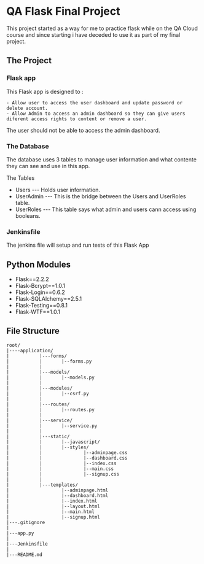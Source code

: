 # QA Flask Final Project

This project started as a way for me to practice flask while on the QA Cloud course and since starting i have deceded to use it as part of my final project.

## The Project
### Flask app
This Flask app is designed to :

    - Allow user to access the user dashboard and update password or delete account.
    - Allow Admin to access an admin dashboard so they can give users diferent access rights to content or remove a user. 

The user should not be able to access the admin dashboard. 

### The Database
The database uses 3 tables to manage user information and what contente they can see and use in this app.

The Tables
- Users --- Holds user information.
- UserAdmin --- This is the bridge between the Users and UserRoles table.
- UserRoles --- This table says what admin and users cann access using booleans.

### Jenkinsfile
The jenkins file will setup and run tests of this Flask App

## Python Modules
- Flask==2.2.2
- Flask-Bcrypt==1.0.1
- Flask-Login==0.6.2
- Flask-SQLAlchemy==2.5.1
- Flask-Testing==0.8.1
- Flask-WTF==1.0.1

## File Structure

    root/
    |----application/
    |           |---forms/
    |           |       |--forms.py   
    |           |
    |           |---models/
    |           |       |--models.py
    |           |
    |           |---modules/
    |           |       |--csrf.py
    |           |
    |           |---routes/
    |           |       |--routes.py
    |           |
    |           |---service/
    |           |       |--service.py
    |           |
    |           |---static/
    |           |       |--javascript/
    |           |       |--styles/
    |           |               |--adminpage.css
    |           |               |--dashboard.css
    |           |               |--index.css
    |           |               |--main.css
    |           |               |--signup.css
    |           |
    |           |---templates/
    |                   |--adminpage.html
    |                   |--dashboard.html
    |                   |--index.html
    |                   |--layout.html
    |                   |--main.html
    |                   |--signup.html
    |---.gitignore
    |
    |---app.py
    |
    |---Jenkinsfile
    |
    |---README.md